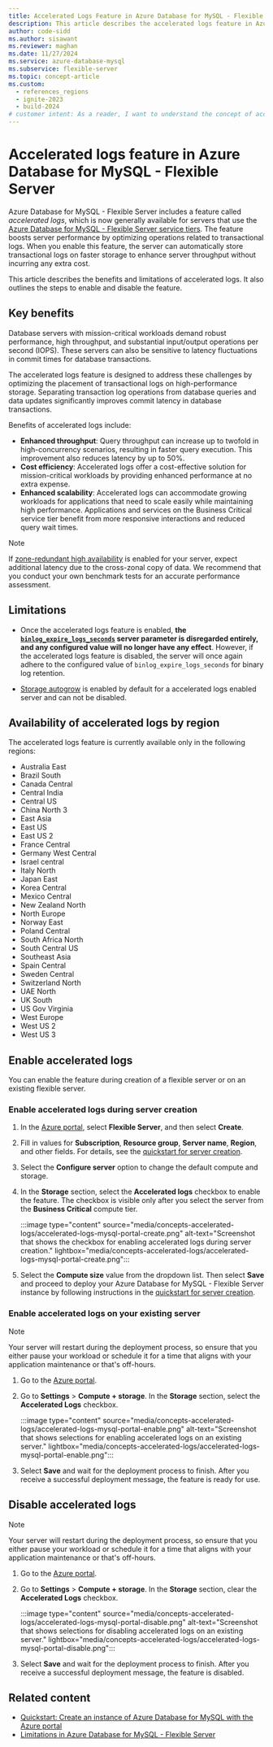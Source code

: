 ```yaml
---
title: Accelerated Logs Feature in Azure Database for MySQL - Flexible Server
description: This article describes the accelerated logs feature in Azure Database for MySQL - Flexible Server and its benefits for high-performance workloads.
author: code-sidd
ms.author: sisawant
ms.reviewer: maghan
ms.date: 11/27/2024
ms.service: azure-database-mysql
ms.subservice: flexible-server
ms.topic: concept-article
ms.custom:
  - references_regions
  - ignite-2023
  - build-2024
# customer intent: As a reader, I want to understand the concept of accelerated logs in Azure Database for MySQL - Flexible Server.
---
```


# Accelerated logs feature in Azure Database for MySQL - Flexible Server

Azure Database for MySQL - Flexible Server includes a feature called *accelerated logs*, which is now generally available for servers that use the [Azure Database for MySQL - Flexible Server service tiers](concepts-service-tiers-storage.md). The feature boosts server performance by optimizing operations related to transactional logs. When you enable this feature, the server can automatically store transactional logs on faster storage to enhance server throughput without incurring any extra cost.

This article describes the benefits and limitations of accelerated logs. It also outlines the steps to enable and disable the feature.

## Key benefits

Database servers with mission-critical workloads demand robust performance, high throughput, and substantial input/output operations per second (IOPS). These servers can also be sensitive to latency fluctuations in commit times for database transactions.

The accelerated logs feature is designed to address these challenges by optimizing the placement of transactional logs on high-performance storage. Separating transaction log operations from database queries and data updates significantly improves commit latency in database transactions.

Benefits of accelerated logs include:

- **Enhanced throughput**: Query throughput can increase up to twofold in high-concurrency scenarios, resulting in faster query execution. This improvement also reduces latency by up to 50%.
- **Cost efficiency**: Accelerated logs offer a cost-effective solution for mission-critical workloads by providing enhanced performance at no extra expense.
- **Enhanced scalability**: Accelerated logs can accommodate growing workloads for applications that need to scale easily while maintaining high performance. Applications and services on the Business Critical service tier benefit from more responsive interactions and reduced query wait times.

> [!NOTE]  
> If [zone-redundant high availability](concepts-high-availability.md) is enabled for your server, expect additional latency due to the cross-zonal copy of data. We recommend that you conduct your own benchmark tests for an accurate performance assessment.

## Limitations

- Once the accelerated logs feature is enabled, **the [`binlog_expire_logs_seconds`](https://dev.mysql.com/doc/refman/8.0/en/replication-options-binary-log.html#sysvar_binlog_expire_logs_seconds) server parameter is disregarded entirely, and any configured value will no longer have any effect**. However, if the accelerated logs feature is disabled, the server will once again adhere to the configured value of `binlog_expire_logs_seconds` for binary log retention.

- [Storage autogrow](./concepts-service-tiers-storage.md#storage-autogrow) is enabled by default for a accelerated logs enabled server and can not be disabled.

## Availability of accelerated logs by region

The accelerated logs feature is currently available only in the following regions:

  - Australia East
  - Brazil South
  - Canada Central
  - Central India
  - Central US
  - China North 3
  - East Asia
  - East US
  - East US 2
  - France Central
  - Germany West Central
  - Israel central
  - Italy North
  - Japan East
  - Korea Central
  - Mexico Central
  - New Zealand North
  - North Europe
  - Norway East
  - Poland Central
  - South Africa North
  - South Central US
  - Southeast Asia
  - Spain Central
  - Sweden Central
  - Switzerland North
  - UAE North
  - UK South
  - US Gov Virginia
  - West Europe
  - West US 2
  - West US 3

## Enable accelerated logs

You can enable the feature during creation of a flexible server or on an existing flexible server.

### Enable accelerated logs during server creation

1. In the [Azure portal](https://portal.azure.com/), select **Flexible Server**, and then select **Create**.

1. Fill in values for **Subscription**, **Resource group**, **Server name**, **Region**, and other fields. For details, see the [quickstart for server creation](quickstart-create-server-portal.md).

1. Select the **Configure server** option to change the default compute and storage.

1. In the **Storage** section, select the **Accelerated logs** checkbox to enable the feature. The checkbox is visible only after you select the server from the **Business Critical** compute tier.

    :::image type="content" source="media/concepts-accelerated-logs/accelerated-logs-mysql-portal-create.png" alt-text="Screenshot that shows the checkbox for enabling accelerated logs during server creation." lightbox="media/concepts-accelerated-logs/accelerated-logs-mysql-portal-create.png":::

1. Select the **Compute size** value from the dropdown list. Then select **Save** and proceed to deploy your Azure Database for MySQL - Flexible Server instance by following instructions in the [quickstart for server creation](quickstart-create-server-portal.md).

### Enable accelerated logs on your existing server

> [!NOTE]  
> Your server will restart during the deployment process, so ensure that you either pause your workload or schedule it for a time that aligns with your application maintenance or that's off-hours.

1. Go to the [Azure portal](https://portal.azure.com/).

1. Go to **Settings** > **Compute + storage**. In the **Storage** section, select the **Accelerated Logs** checkbox.

    :::image type="content" source="media/concepts-accelerated-logs/accelerated-logs-mysql-portal-enable.png" alt-text="Screenshot that shows selections for enabling accelerated logs on an existing server." lightbox="media/concepts-accelerated-logs/accelerated-logs-mysql-portal-enable.png":::

1. Select **Save** and wait for the deployment process to finish. After you receive a successful deployment message, the feature is ready for use.

## Disable accelerated logs

> [!NOTE]  
> Your server will restart during the deployment process, so ensure that you either pause your workload or schedule it for a time that aligns with your application maintenance or that's off-hours.

1. Go to the [Azure portal](https://portal.azure.com/).

1. Go to **Settings** > **Compute + storage**. In the **Storage** section, clear the **Accelerated Logs** checkbox.

    :::image type="content" source="media/concepts-accelerated-logs/accelerated-logs-mysql-portal-disable.png" alt-text="Screenshot that shows selections for disabling accelerated logs on an existing server." lightbox="media/concepts-accelerated-logs/accelerated-logs-mysql-portal-disable.png":::

1. Select **Save** and wait for the deployment process to finish. After you receive a successful deployment message, the feature is disabled.

## Related content

- [Quickstart: Create an instance of Azure Database for MySQL with the Azure portal](quickstart-create-server-portal.md)
- [Limitations in Azure Database for MySQL - Flexible Server](concepts-limitations.md)
